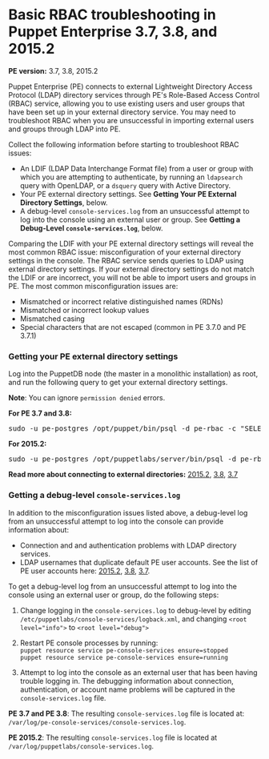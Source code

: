# Basic RBAC troubleshooting in Puppet Enterprise 3.7, 3.8, and 2015.2
<p><strong>PE version:</strong> 3.7, 3.8, 2015.2</p>
<p>Puppet Enterprise (PE) connects to external Lightweight Directory Access Protocol (LDAP) directory services through PE's Role-Based Access Control (RBAC) service, allowing you to use existing users and user groups that have been set up in your external directory service. You may need to troubleshoot RBAC when you are unsuccessful in importing external users and groups through LDAP into PE.</p>
<p>Collect the following information before starting to troubleshoot RBAC issues:</p>
<ul>
<li>An LDIF (LDAP Data Interchange Format file) from a user or group with which you are attempting to authenticate, by running an <code>ldapsearch</code> query with OpenLDAP, or a <code>dsquery</code> query with Active Directory.</li>
<li>Your PE external directory settings. See <strong>Getting Your PE External Directory Settings</strong>, below.</li>
<li>A debug-level <code>console-services.log</code> from an unsuccessful attempt to log into the console using an external user or group. See <strong>Getting a Debug-Level <code>console-services.log</code></strong>, below.</li>
</ul>
<p>Comparing the LDIF with your PE external directory settings will reveal the most common RBAC issue: misconfiguration of your external directory settings in the console. The RBAC service sends queries to LDAP using external directory settings. If your external directory settings do not match the LDIF or are incorrect, you will not be able to import users and groups in PE. The most common misconfiguration issues are:</p>
<ul>
<li>Mismatched or incorrect relative distinguished names (RDNs)</li>
<li>Mismatched or incorrect lookup values</li>
<li>Mismatched casing</li>
<li>Special characters that are not escaped (common in PE 3.7.0 and PE 3.7.1)</li>
</ul>
<h3 id="getting-your-pe-external-directory-settings">Getting your PE external directory settings</h3>
<p>Log into the PuppetDB node (the master in a monolithic installation) as root, and run the following query to get your external directory settings.</p>
<p><strong>Note</strong>: You can ignore <code>permission denied</code> errors.</p>
<p><strong>For PE 3.7 and 3.8:</strong></p>
<pre>sudo -u pe-postgres /opt/puppet/bin/psql -d pe-rbac -c "SELECT row_to_json(row) FROM ( SELECT id,display_name,help_link,type,hostname,port,ssl,login,connect_timeout,base_dn,user_rdn,user_display_name_attr,user_email_attr,user_lookup_attr,group_rdn,group_object_class,group_name_attr,group_member_attr,group_lookup_attr FROM directory_settings) row"</pre>
<p><strong>For 2015.2:</strong></p>
<pre>sudo -u pe-postgres /opt/puppetlabs/server/bin/psql -d pe-rbac -c "SELECT row_to_json(row) FROM ( SELECT id,display_name,help_link,type,hostname,port,ssl,login,connect_timeout,base_dn,user_rdn,user_display_name_attr,user_email_attr,user_lookup_attr,group_rdn,group_object_class,group_name_attr,group_member_attr,group_lookup_attr FROM directory_settings) row"</pre>
<p><strong>Read more about connecting to external directories:</strong> <a href="https://github.com/puppetlabs/docs-archive/blob/main/pe/2015.2/rbac_ldap.md#connect-to-an-external-directory-service">2015.2</a>, <a href="https://github.com/puppetlabs/docs-archive/blob/main/pe/3.8/rbac_ldap.md#connect-to-an-external-directory-service">3.8</a>, <a href="https://github.com/puppetlabs/docs-archive/blob/main/pe/3.7/rbac_ldap.md#connect-to-an-external-directory-service">3.7</a></p>
<h3 id="getting-a-debug-level-console-services.log">Getting a debug-level <code>console-services.log</code>
</h3>
<p>In addition to the misconfiguration issues listed above, a debug-level log from an unsuccessful attempt to log into the console can provide information about:</p>
<ul>
<li>Connection and and authentication problems with LDAP directory services.</li>
<li>LDAP usernames that duplicate default PE user accounts. See the list of PE user accounts here: <a href="https://github.com/puppetlabs/docs-archive/blob/main/pe/2015.2/install_what_and_where.markdown#user-accounts">2015.2</a>, <a href="https://github.com/puppetlabs/docs-archive/blob/main/pe/3.8/install_what_and_where.markdown#user-accounts">3.8</a>, <a href="https://github.com/puppetlabs/docs-archive/blob/main/pe/3.7/install_what_and_where.markdown#user-accounts">3.7</a>.</li>
</ul>
<p>To get a debug-level log from an unsuccessful attempt to log into the console using an external user or group, do the following steps:</p>
<ol style="list-style-type: decimal;">
<li>
<p>Change logging in the <code>console-services.log</code> to debug-level by editing <code>/etc/puppetlabs/console-services/logback.xml</code>, and changing <code>&lt;root level="info"&gt;</code> to <code>&lt;root level="debug"&gt;</code></p>
</li>
<li>
<p>Restart PE console processes by running:<br><code>puppet resource service pe-console-services ensure=stopped</code><br><code>puppet resource service pe-console-services ensure=running</code></p>
</li>
<li>
<p>Attempt to log into the console as an external user that has been having trouble logging in. The debugging information about connection, authentication, or account name problems will be captured in the <code>console-services.log</code> file.</p>
</li>
</ol>
<p><strong>PE 3.7 and PE 3.8</strong>: The resulting <code>console-services.log</code> file is located at: <code>/var/log/pe-console-services/console-services.log</code>.</p>
<p><strong>PE 2015.2</strong>: The resulting <code>console-services.log</code> file is located at <code>/var/log/puppetlabs/console-services.log</code>.</p>

